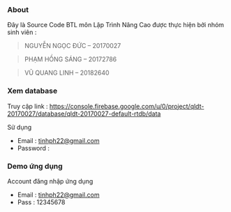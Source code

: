 ### About

Đây là Source Code BTL môn Lập Trình Nâng Cao được thực hiện bởi nhóm sinh viên :

<!-- ![](https://img.shields.io/github/stars/pandao/editor.md.svg) 
![](https://img.shields.io/github/forks/pandao/editor.md.svg) 
![](https://img.shields.io/github/tag/pandao/editor.md.svg) 
![](https://img.shields.io/github/release/pandao/editor.md.svg) 
![](https://img.shields.io/github/issues/pandao/editor.md.svg) 
![](https://img.shields.io/bower/v/editor.md.svg) -->

>NGUYỄN NGỌC ĐỨC – 20170027

>PHẠM HỒNG SÁNG – 20172786

>VŨ QUANG LINH – 20182640

### Xem database

Truy cập link : https://console.firebase.google.com/u/0/project/qldt-20170027/database/qldt-20170027-default-rtdb/data


Sử dụng
- Email : tinhph22@gmail.com
- Password : 

### Demo ứng dụng

 Account đăng nhập ứng dụng
- Email : tinhph22@gmail.com
- Pass : 12345678
 
 
